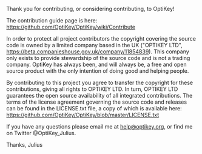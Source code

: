 Thank you for contributing, or considering contributing, to OptiKey!

The contribution guide page is here: https://github.com/OptiKey/OptiKey/wiki/Contribute

In order to protect all project contributors the copyright covering the source code is owned by a limited company based in the UK ("OPTIKEY LTD", https://beta.companieshouse.gov.uk/company/11854839). This company only exists to provide stewardship of the source code and is not a trading company. OptiKey has always been, and will always be, a free and open source product with the only intention of doing good and helping people.

By contributing to this project you agree to transfer the copyright for these contributions, giving all rights to OPTIKEY LTD. In turn, OPTIKEY LTD guarantees the open source availability of all integrated contributions. The terms of the license agreement governing the source code and releases can be found in the LICENSE.txt file, a copy of which is available here: https://github.com/OptiKey/OptiKey/blob/master/LICENSE.txt

If you have any questions please email me at help@optikey.org, or find me on Twitter @OptiKey_Julius.

Thanks,
Julius
